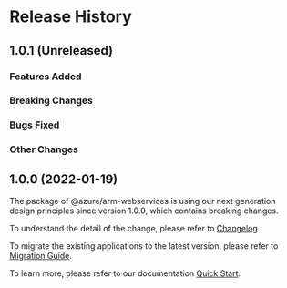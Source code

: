 # Release History
    
## 1.0.1 (Unreleased)

### Features Added

### Breaking Changes

### Bugs Fixed

### Other Changes

## 1.0.0 (2022-01-19)

The package of @azure/arm-webservices is using our next generation design principles since version 1.0.0, which contains breaking changes.

To understand the detail of the change, please refer to [Changelog](https://aka.ms/js-track2-changelog).

To migrate the existing applications to the latest version, please refer to [Migration Guide](https://aka.ms/js-track2-migration-guide).

To learn more, please refer to our documentation [Quick Start](https://aka.ms/js-track2-quickstart).
